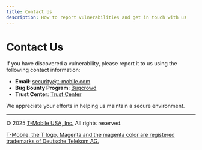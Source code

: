 ```yaml
---
title: Contact Us
description: How to report vulnerabilities and get in touch with us
---
```

# Contact Us

If you have discovered a vulnerability, please report it to us using the following contact information:

- **Email**: [security@t-mobile.com](mailto:security@t-mobile.com)
- **Bug Bounty Program**: [Bugcrowd](https://bugcrowd.com/engagements/t-mobile)
- **Trust Center**: [Trust Center](https://security.t-mobile.com/)

We appreciate your efforts in helping us maintain a secure environment.

---
© 2025 [T-Mobile USA, Inc.](https://www.t-mobile.com/responsibility/legal/copyright) All rights reserved.

[T-Mobile, the T logo, Magenta and the magenta color are registered trademarks of Deutsche Telekom AG.](https://www.t-mobile.com/responsibility/legal/trademarks)